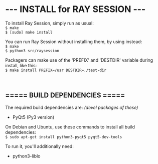 # ---  INSTALL for RAY SESSION  ---

To install Ray Session, simply run as usual: <br/>
`$ make` <br/>
`$ [sudo] make install`

You can run Ray Session without installing them, by using instead: <br/>
`$ make` <br/>
`$ python3 src/raysession`

Packagers can make use of the 'PREFIX' and 'DESTDIR' variable during install, like this: <br/>
`$ make install PREFIX=/usr DESTDIR=./test-dir`

<br/>

===== BUILD DEPENDENCIES =====
--------------------------------
The required build dependencies are: <i>(devel packages of these)</i>

 - PyQt5 (Py3 version)

On Debian and Ubuntu, use these commands to install all build dependencies: <br/>
`$ sudo apt-get install python3-pyqt5 pyqt5-dev-tools`

To run it, you'll additionally need:

 - python3-liblo
